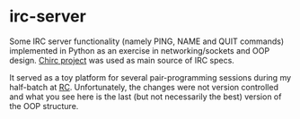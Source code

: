 # irc-server

Some IRC server functionality (namely PING, NAME and QUIT commands) implemented in Python as an exercise in networking/sockets and OOP design. [Chirc project](http://chi.cs.uchicago.edu/chirc/) was used as main source of IRC specs.

It served as a toy platform for several pair-programming sessions during my half-batch at [RC](www.recurse.com). Unfortunately, the changes were not version controlled and what you see here is the last (but not necessarily the best) version of the OOP structure.
